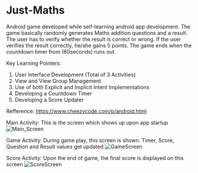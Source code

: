 # Just-Maths
Android game developed while self-learning android app development. The game basically randomly generates Maths addition questions and a result. The user has to verify whether the result is correct or wrong. If the user verifies the result correctly, he/she gains 5 points. The game ends when the countdown timer from (60seconds) runs out.

Key Learning Pointers:
1) User Interface Development (Total of 3 Activities)
2) View and View Group Management
3) Use of both Explicit and Implicit Intent Implementations
4) Developing a Countdown Timer
5) Developing a Score Updater

Refference: https://www.cheezycode.com/p/android.html


Main Activity: This is the screen which shows up upon app startup
![Main_Screen](https://i.imgur.com/VJBpqdk.png)


Game Activity: During game play, this screen is shown. Timer, Score, Question and Result values get updated
![GameScreen](https://i.imgur.com/zxNawBg.png)


Score Activity: Upon the end of game, the final score is displayed on this screen
![ScoreScreen](https://i.imgur.com/m6DacqK.png)


